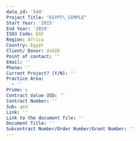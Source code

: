 ```yaml
---
data_id: '544'
Project Title: "EGYPT\_SIMPLE"
Start Year: '2015'
End Year: '2019'
ISO3 Code: EGY
Region: Africa
Country: Egypt
Client/ Donor: USAID
Point of contact: ''
Email: ''
Phone: ''
Current Project? (Y/N): ''
Practice Area:
  - ''
Prime: x
Contract Value USD: ''
Contract Number: ''
Sub: qed
Link: ''
Link to the document file: ''
Document Title: ''
Subcontract Number/Order Number/Grant Number: ''
---
```

